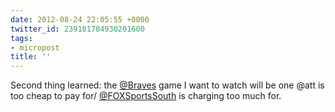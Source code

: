 ```yaml
---
date: 2012-08-24 22:05:55 +0000
twitter_id: 239181784930201600
tags:
- micropost
title: ''
---
```


Second thing learned: the [@Braves](https://twitter.com/Braves) game I want to watch will be one @att is too cheap to pay for/ [@FOXSportsSouth](https://twitter.com/FOXSportsSouth) is charging too much for.
